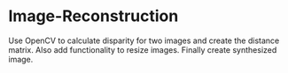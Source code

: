 # Image-Reconstruction
Use OpenCV to calculate disparity for two images and create the distance matrix. Also add functionality to resize images. Finally create synthesized image. 
